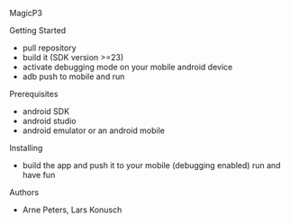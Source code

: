 MagicP3

Getting Started
- pull repository
- build it (SDK version >=23)
- activate debugging mode on your mobile android device
- adb push to mobile and run

Prerequisites
- android SDK
- android studio
- android emulator or an android mobile

Installing
- build the app and push it to your mobile (debugging enabled)
run and have fun

Authors
- Arne Peters, Lars Konusch
